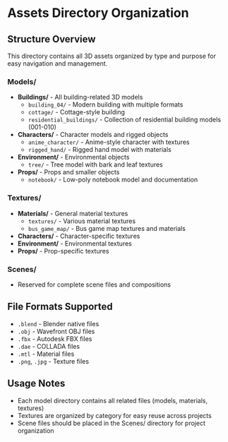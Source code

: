 # Assets Directory Organization

## Structure Overview

This directory contains all 3D assets organized by type and purpose for easy navigation and management.

### Models/
- **Buildings/** - All building-related 3D models
  - `building_04/` - Modern building with multiple formats
  - `cottage/` - Cottage-style building
  - `residential_buildings/` - Collection of residential building models (001-010)
- **Characters/** - Character models and rigged objects
  - `anime_character/` - Anime-style character with textures
  - `rigged_hand/` - Rigged hand model with materials
- **Environment/** - Environmental objects
  - `tree/` - Tree model with bark and leaf textures
- **Props/** - Props and smaller objects
  - `notebook/` - Low-poly notebook model and documentation

### Textures/
- **Materials/** - General material textures
  - `textures/` - Various material textures
  - `bus_game_map/` - Bus game map textures and materials
- **Characters/** - Character-specific textures
- **Environment/** - Environmental textures
- **Props/** - Prop-specific textures

### Scenes/
- Reserved for complete scene files and compositions

## File Formats Supported
- `.blend` - Blender native files
- `.obj` - Wavefront OBJ files
- `.fbx` - Autodesk FBX files
- `.dae` - COLLADA files
- `.mtl` - Material files
- `.png`, `.jpg` - Texture files

## Usage Notes
- Each model directory contains all related files (models, materials, textures)
- Textures are organized by category for easy reuse across projects
- Scene files should be placed in the Scenes/ directory for project organization 